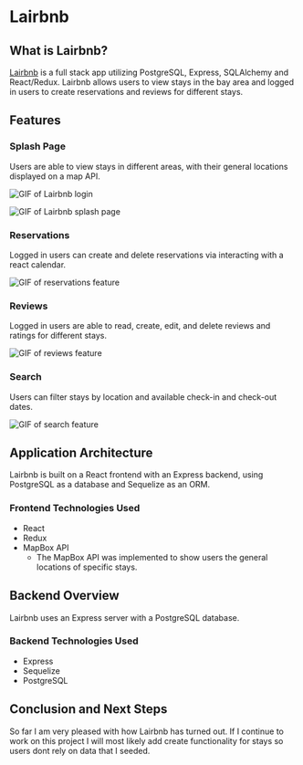# Lairbnb

## What is Lairbnb?

[Lairbnb]() is a full stack app utilizing PostgreSQL, Express, SQLAlchemy and React/Redux. Lairbnb allows users to view stays in the bay area and logged in users to create reservations and reviews for different stays.

## Features

### Splash Page

Users are able to view stays in different areas, with their general locations displayed on a map API.

![GIF of Lairbnb login](https://i.ibb.co/xHHrgtQ/Lair-Login.gif)


![GIF of Lairbnb splash page](https://i.ibb.co/tptSQSy/Lair-splash.gif)

### Reservations

Logged in users can create and delete reservations via interacting with a react calendar.

![GIF of reservations feature](https://i.ibb.co/XVMy1Lb/Lair-calendar.gif)

### Reviews

Logged in users are able to read, create, edit, and delete reviews and ratings for different stays.

![GIF of reviews feature](https://i.ibb.co/7rpJdLb/Lair-review.gif)

### Search

Users can filter stays by location and available check-in and check-out dates.

![GIF of search feature](https://i.ibb.co/Vw2kw77/Lair-search.gif)

## Application Architecture

Lairbnb is built on a React frontend with an Express backend, using PostgreSQL as a database and Sequelize as an ORM.

### Frontend Technologies Used

- React 
- Redux
- MapBox API
   - The MapBox API was implemented to show users the general locations of specific stays.

## Backend Overview

Lairbnb uses an Express server with a PostgreSQL database.

### Backend Technologies Used

- Express
- Sequelize
- PostgreSQL

## Conclusion and Next Steps

So far I am very pleased with how Lairbnb has turned out. If I continue to work on this project I will most likely add create functionality for stays so users dont rely on data that I seeded.
